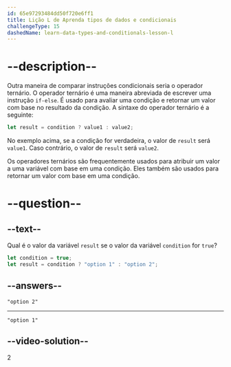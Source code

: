 ```yaml
---
id: 65e97293484dd50f720e6ff1
title: Lição L de Aprenda tipos de dados e condicionais
challengeType: 15
dashedName: learn-data-types-and-conditionals-lesson-l
---
```


# --description--

Outra maneira de comparar instruções condicionais seria o operador ternário. O operador ternário é uma maneira abreviada de escrever uma instrução `if-else`. É usado para avaliar uma condição e retornar um valor com base no resultado da condição. A sintaxe do operador ternário é a seguinte:

```javascript
let result = condition ? value1 : value2;
```

No exemplo acima, se a condição for verdadeira, o valor de `result` será `value1`. Caso contrário, o valor de `result` será `value2`.

Os operadores ternários são frequentemente usados para atribuir um valor a uma variável com base em uma condição. Eles também são usados para retornar um valor com base em uma condição.

# --question--

## --text--

Qual é o valor da variável `result` se o valor da variável `condition` for `true`?

```javascript
let condition = true;
let result = condition ? "option 1" : "option 2";
```

## --answers--

`"option 2"`

---

`"option 1"`


## --video-solution--

2

